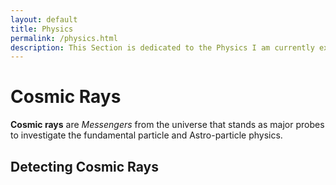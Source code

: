 ```yaml
---
layout: default
title: Physics 
permalink: /physics.html
description: This Section is dedicated to the Physics I am currently exploring via my PhD Research.
---
```


# Cosmic Rays 

**Cosmic rays** are *Messengers* from the universe that stands as major probes to investigate the fundamental particle and Astro-particle physics.

## Detecting Cosmic Rays

